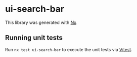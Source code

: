 # ui-search-bar

This library was generated with [Nx](https://nx.dev).

## Running unit tests

Run `nx test ui-search-bar` to execute the unit tests via [Vitest](https://vitest.dev/).
